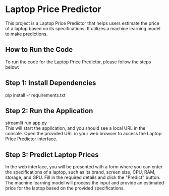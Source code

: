 # Laptop Price Predictor <br />
This project is a Laptop Price Predictor that helps users estimate the price of a laptop based on its specifications. It utilizes a machine learning model to make predictions.<br />

## How to Run the Code <br />
To run the code for the Laptop Price Predictor, please follow the steps below: <br />
## Step 1: Install Dependencies <br />
pip install -r requirements.txt <br />
## Step 2: Run the Application <br/>
streamlit run app.py <br/>
This will start the application, and you should see a local URL in the console. Open the provided URL in your web browser to access the Laptop Price Predictor interface. <br />
## Step 3: Predict Laptop Prices <br/>
In the web interface, you will be presented with a form where you can enter the specifications of a laptop, such as its brand, screen size, CPU, RAM, storage, and GPU. Fill in the required details and click the "Predict" button. <br />
The machine learning model will process the input and provide an estimated price for the laptop based on the provided specifications.<br/>




